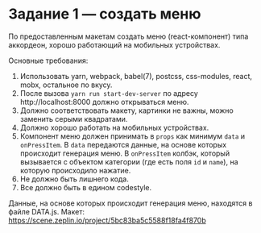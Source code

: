 # Задание 1 — создать меню

По предоставленным макетам создать меню (react-компонент) типа аккордеон, хорошо работающий на мобильных устройствах. 

Основные требования:

1. Использовать yarn, webpack, babel(7), postcss, css-modules, react, mobx, остальное по вкусу.
1. После вызова `yarn run start-dev-server` по адресу http://localhost:8000 должно открываться меню.
1. Должно соответствовать макету, картинки не важны, можно заменить серыми квадратами.
1. Должно хорошо работать на мобильных устройствах.
1. Компонент меню должен принимать в `props` как минимум `data` и `onPressItem`. В `data` передаются данные, на основе которых происходит генерация меню. В `onPressItem` колбэк, который вызывается с объектом категории (где есть поля `id` и `name`), на которую происходило нажатие.
1. Не должно быть лишнего кода.
1. Все должно быть в едином codestyle.

Данные, на основе которых происходит генерация меню, находятся в файле DATA.js.
Макет: https://scene.zeplin.io/project/5bc83ba5c5588f18fa4f870b
